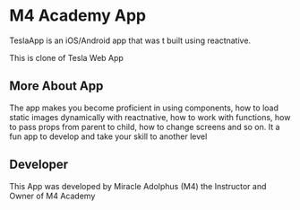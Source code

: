 # M4 Academy App

<!-- <p align="center">
    <img src="img/App1.jpeg" width="180">
</p>
<p align="center">
    <img src="img/App2.jpeg" width="180">
</p> -->

TeslaApp is an iOS/Android app that was t built using reactnative.

This is clone of Tesla Web App

## More About App

The app makes you become proficient in using components, how to load static images dynamically with reactnative, how to work with functions,
how to pass props from parent to child, how to change screens and so on.
It a fun app to develop and take your skill to another level

## Developer

This App was developed by Miracle Adolphus (M4) the Instructor and Owner of M4 Academy
